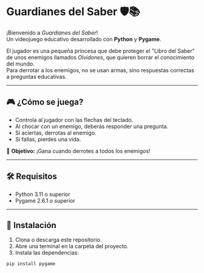 # Guardianes del Saber 🛡️📚

¡Bienvenido a *Guardianes del Saber*!  
Un videojuego educativo desarrollado con **Python** y **Pygame**.

El jugador es una pequeña princesa que debe proteger el "Libro del Saber" de unos enemigos llamados *Olvidones*, que quieren borrar el conocimiento del mundo.  
Para derrotar a los enemigos, no se usan armas, sino respuestas correctas a preguntas educativas.

---

## 🎮 ¿Cómo se juega?

- Controla al jugador con las flechas del teclado.
- Al chocar con un enemigo, deberás responder una pregunta.
- Si aciertas, derrotas al enemigo.
- Si fallas, pierdes una vida.

🎯 **Objetivo:** ¡Gana cuando derrotes a todos los enemigos!

---

## 🛠️ Requisitos

- Python 3.11 o superior
- Pygame 2.6.1 o superior

---

## 💾 Instalación

1. Clona o descarga este repositorio.
2. Abre una terminal en la carpeta del proyecto.
3. Instala las dependencias:

```bash
pip install pygame
